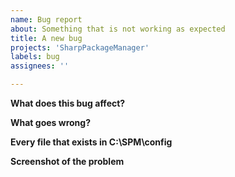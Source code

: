 ```yaml
---
name: Bug report
about: Something that is not working as expected
title: A new bug
projects: 'SharpPackageManager'
labels: bug
assignees: ''

---
```

**What does this bug affect?**

**What goes wrong?**

**Every file that exists in C:\\SPM\\config**

**Screenshot of the problem**